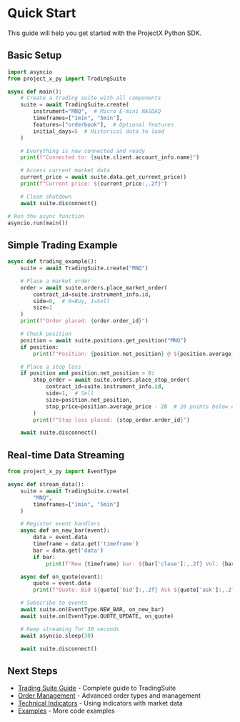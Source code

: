 # Quick Start

This guide will help you get started with the ProjectX Python SDK.

## Basic Setup

```python
import asyncio
from project_x_py import TradingSuite

async def main():
    # Create a trading suite with all components
    suite = await TradingSuite.create(
        instrument="MNQ",  # Micro E-mini NASDAQ
        timeframes=["1min", "5min"],
        features=["orderbook"],  # Optional features
        initial_days=5  # Historical data to load
    )

    # Everything is now connected and ready
    print(f"Connected to: {suite.client.account_info.name}")

    # Access current market data
    current_price = await suite.data.get_current_price()
    print(f"Current price: ${current_price:,.2f}")

    # Clean shutdown
    await suite.disconnect()

# Run the async function
asyncio.run(main())
```

## Simple Trading Example

```python
async def trading_example():
    suite = await TradingSuite.create("MNQ")

    # Place a market order
    order = await suite.orders.place_market_order(
        contract_id=suite.instrument_info.id,
        side=0,  # 0=Buy, 1=Sell
        size=1
    )
    print(f"Order placed: {order.order_id}")

    # Check position
    position = await suite.positions.get_position("MNQ")
    if position:
        print(f"Position: {position.net_position} @ ${position.average_price:,.2f}")

    # Place a stop loss
    if position and position.net_position > 0:
        stop_order = await suite.orders.place_stop_order(
            contract_id=suite.instrument_info.id,
            side=1,  # Sell
            size=position.net_position,
            stop_price=position.average_price - 20  # 20 points below entry
        )
        print(f"Stop loss placed: {stop_order.order_id}")

    await suite.disconnect()
```

## Real-time Data Streaming

```python
from project_x_py import EventType

async def stream_data():
    suite = await TradingSuite.create(
        "MNQ",
        timeframes=["1min", "5min"]
    )

    # Register event handlers
    async def on_new_bar(event):
        data = event.data
        timeframe = data.get('timeframe')
        bar = data.get('data')
        if bar:
            print(f"New {timeframe} bar: ${bar['close']:,.2f} Vol: {bar['volume']:,}")

    async def on_quote(event):
        quote = event.data
        print(f"Quote: Bid ${quote['bid']:,.2f} Ask ${quote['ask']:,.2f}")

    # Subscribe to events
    await suite.on(EventType.NEW_BAR, on_new_bar)
    await suite.on(EventType.QUOTE_UPDATE, on_quote)

    # Keep streaming for 30 seconds
    await asyncio.sleep(30)

    await suite.disconnect()
```

## Next Steps

- [Trading Suite Guide](../guide/trading-suite.md) - Complete guide to TradingSuite
- [Order Management](../guide/orders.md) - Advanced order types and management
- [Technical Indicators](../guide/indicators.md) - Using indicators with market data
- [Examples](../examples/basic.md) - More code examples
